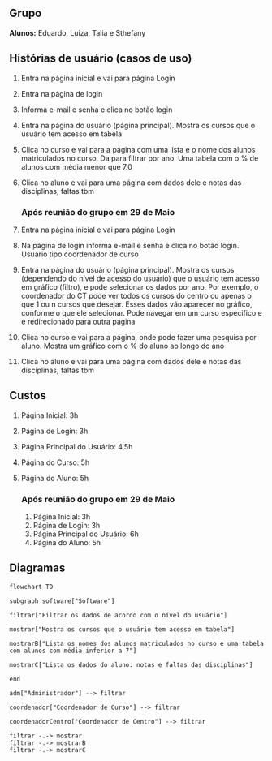 ﻿
## Grupo

**Alunos:** Eduardo, Luiza, Talia e Sthefany

## Histórias de usuário (casos de uso)

1. Entra na página inicial e vai para página Login
2. Entra na página de login
3. Informa e-mail e senha e clica no botão login
4. Entra na página do usuário (página principal). Mostra os cursos que o usuário tem acesso em tabela
5. Clica no curso e vai para a página com uma lista e o nome dos alunos matriculados no curso. Da para filtrar por ano. Uma tabela com o % de alunos com média menor que 7.0
6. Clica no aluno e vai para uma página com dados dele e notas das disciplinas, faltas tbm

   ### Após reunião do grupo em 29 de Maio

1. Entra na página inicial e vai para página Login
2. Na página de login informa e-mail e senha e clica no botão login. Usuário tipo coordenador de curso
4. Entra na página do usuário (página principal). Mostra os cursos (dependendo do nível de acesso do usuário) que o usuário tem acesso em gráfico (filtro), e pode selecionar os dados por ano. Por exemplo, o coordenador do CT pode ver todos os cursos do centro ou apenas o que 1 ou n cursos que desejar. Esses dados vão aparecer no gráfico, conforme o que ele selecionar. Pode navegar em um curso especifico e é redirecionado para outra página 
5. Clica no curso e vai para a página, onde pode fazer uma pesquisa por aluno. Mostra um gráfico com o % do aluno ao longo do ano
6. Clica no aluno e vai para uma página com dados dele e notas das disciplinas, faltas tbm

## Custos
1. Página Inicial: 3h
2. Página de Login: 3h
3. Página Principal do Usuário: 4,5h
4. Página do Curso: 5h
5. Página do Aluno: 5h

   ### Após reunião do grupo em 29 de Maio
   1. Página Inicial: 3h
   2. Página de Login: 3h
   3. Página Principal do Usuário: 6h
   5. Página do Aluno: 5h


   
## Diagramas

```mermaid
flowchart TD

subgraph software["Software"]

filtrar["Filtrar os dados de acordo com o nível do usuário"]

mostrar["Mostra os cursos que o usuário tem acesso em tabela"]

mostrarB["Lista os nomes dos alunos matriculados no curso e uma tabela com alunos com média inferior a 7"]

mostrarC["Lista os dados do aluno: notas e faltas das disciplinas"]

end

adm["Administrador"] --> filtrar

coordenador["Coordenador de Curso"] --> filtrar

coordenadorCentro["Coordenador de Centro"] --> filtrar

filtrar -.-> mostrar
filtrar -.-> mostrarB
filtrar -.-> mostrarC

